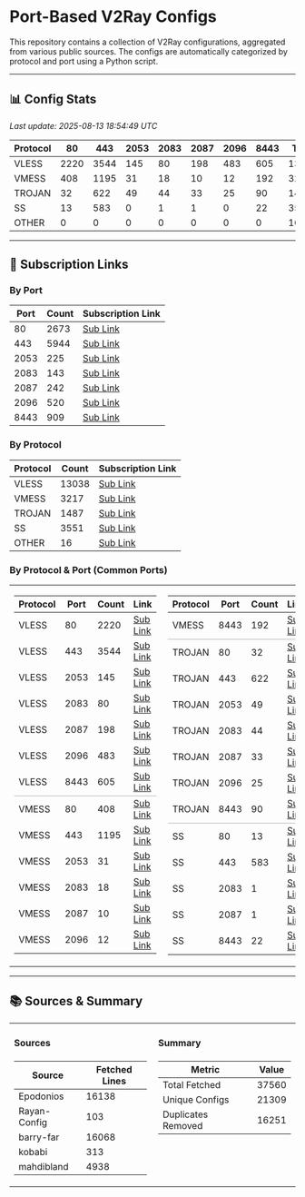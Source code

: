 
# Port-Based V2Ray Configs

This repository contains a collection of V2Ray configurations, aggregated from various public sources. The configs are automatically categorized by protocol and port using a Python script.

---

## 📊 Config Stats

<!-- START-STATS -->
_Last update: 2025-08-13 18:54:49 UTC_

| Protocol | 80 | 443 | 2053 | 2083 | 2087 | 2096 | 8443 | Total |
|---|---|---|---|---|---|---|---|---|
| VLESS | 2220 | 3544 | 145 | 80 | 198 | 483 | 605 | 13038 |
| VMESS | 408 | 1195 | 31 | 18 | 10 | 12 | 192 | 3217 |
| TROJAN | 32 | 622 | 49 | 44 | 33 | 25 | 90 | 1487 |
| SS | 13 | 583 | 0 | 1 | 1 | 0 | 22 | 3551 |
| OTHER | 0 | 0 | 0 | 0 | 0 | 0 | 0 | 16 |
<!-- END-STATS -->

---

## 🔗 Subscription Links

<!-- START-LINKS -->
### By Port
| Port | Count | Subscription Link |
|---|---|---|
| 80 | 2673 | [Sub Link](https://raw.githubusercontent.com/hamedcode/port-based-v2ray-configs/main/sub/port_80.txt) |
| 443 | 5944 | [Sub Link](https://raw.githubusercontent.com/hamedcode/port-based-v2ray-configs/main/sub/port_443.txt) |
| 2053 | 225 | [Sub Link](https://raw.githubusercontent.com/hamedcode/port-based-v2ray-configs/main/sub/port_2053.txt) |
| 2083 | 143 | [Sub Link](https://raw.githubusercontent.com/hamedcode/port-based-v2ray-configs/main/sub/port_2083.txt) |
| 2087 | 242 | [Sub Link](https://raw.githubusercontent.com/hamedcode/port-based-v2ray-configs/main/sub/port_2087.txt) |
| 2096 | 520 | [Sub Link](https://raw.githubusercontent.com/hamedcode/port-based-v2ray-configs/main/sub/port_2096.txt) |
| 8443 | 909 | [Sub Link](https://raw.githubusercontent.com/hamedcode/port-based-v2ray-configs/main/sub/port_8443.txt) |

### By Protocol
| Protocol | Count | Subscription Link |
|---|---|---|
| VLESS | 13038 | [Sub Link](https://raw.githubusercontent.com/hamedcode/port-based-v2ray-configs/main/sub/vless.txt) |
| VMESS | 3217 | [Sub Link](https://raw.githubusercontent.com/hamedcode/port-based-v2ray-configs/main/sub/vmess.txt) |
| TROJAN | 1487 | [Sub Link](https://raw.githubusercontent.com/hamedcode/port-based-v2ray-configs/main/sub/trojan.txt) |
| SS | 3551 | [Sub Link](https://raw.githubusercontent.com/hamedcode/port-based-v2ray-configs/main/sub/ss.txt) |
| OTHER | 16 | [Sub Link](https://raw.githubusercontent.com/hamedcode/port-based-v2ray-configs/main/sub/other.txt) |

### By Protocol & Port (Common Ports)

<table width="100%" style="border: none; border-collapse: collapse;">
  <tr style="background-color: transparent;">
    <td width="50%" valign="top" style="border: none; padding-right: 10px;">
      <table><thead><tr><th>Protocol</th><th>Port</th><th>Count</th><th>Link</th></tr></thead><tbody><tr><td>VLESS</td><td>80</td><td>2220</td><td><a href="https://raw.githubusercontent.com/hamedcode/port-based-v2ray-configs/main/detailed/vless/80.txt">Sub Link</a></td></tr><tr><td>VLESS</td><td>443</td><td>3544</td><td><a href="https://raw.githubusercontent.com/hamedcode/port-based-v2ray-configs/main/detailed/vless/443.txt">Sub Link</a></td></tr><tr><td>VLESS</td><td>2053</td><td>145</td><td><a href="https://raw.githubusercontent.com/hamedcode/port-based-v2ray-configs/main/detailed/vless/2053.txt">Sub Link</a></td></tr><tr><td>VLESS</td><td>2083</td><td>80</td><td><a href="https://raw.githubusercontent.com/hamedcode/port-based-v2ray-configs/main/detailed/vless/2083.txt">Sub Link</a></td></tr><tr><td>VLESS</td><td>2087</td><td>198</td><td><a href="https://raw.githubusercontent.com/hamedcode/port-based-v2ray-configs/main/detailed/vless/2087.txt">Sub Link</a></td></tr><tr><td>VLESS</td><td>2096</td><td>483</td><td><a href="https://raw.githubusercontent.com/hamedcode/port-based-v2ray-configs/main/detailed/vless/2096.txt">Sub Link</a></td></tr><tr><td>VLESS</td><td>8443</td><td>605</td><td><a href="https://raw.githubusercontent.com/hamedcode/port-based-v2ray-configs/main/detailed/vless/8443.txt">Sub Link</a></td></tr><tr style="border-top: 2px solid #d0d7de;"><td>VMESS</td><td>80</td><td>408</td><td><a href="https://raw.githubusercontent.com/hamedcode/port-based-v2ray-configs/main/detailed/vmess/80.txt">Sub Link</a></td></tr><tr><td>VMESS</td><td>443</td><td>1195</td><td><a href="https://raw.githubusercontent.com/hamedcode/port-based-v2ray-configs/main/detailed/vmess/443.txt">Sub Link</a></td></tr><tr><td>VMESS</td><td>2053</td><td>31</td><td><a href="https://raw.githubusercontent.com/hamedcode/port-based-v2ray-configs/main/detailed/vmess/2053.txt">Sub Link</a></td></tr><tr><td>VMESS</td><td>2083</td><td>18</td><td><a href="https://raw.githubusercontent.com/hamedcode/port-based-v2ray-configs/main/detailed/vmess/2083.txt">Sub Link</a></td></tr><tr><td>VMESS</td><td>2087</td><td>10</td><td><a href="https://raw.githubusercontent.com/hamedcode/port-based-v2ray-configs/main/detailed/vmess/2087.txt">Sub Link</a></td></tr><tr><td>VMESS</td><td>2096</td><td>12</td><td><a href="https://raw.githubusercontent.com/hamedcode/port-based-v2ray-configs/main/detailed/vmess/2096.txt">Sub Link</a></td></tr></tbody></table>
    </td>
    <td width="50%" valign="top" style="border: none; padding-left: 10px;">
      <table><thead><tr><th>Protocol</th><th>Port</th><th>Count</th><th>Link</th></tr></thead><tbody><tr><td>VMESS</td><td>8443</td><td>192</td><td><a href="https://raw.githubusercontent.com/hamedcode/port-based-v2ray-configs/main/detailed/vmess/8443.txt">Sub Link</a></td></tr><tr style="border-top: 2px solid #d0d7de;"><td>TROJAN</td><td>80</td><td>32</td><td><a href="https://raw.githubusercontent.com/hamedcode/port-based-v2ray-configs/main/detailed/trojan/80.txt">Sub Link</a></td></tr><tr><td>TROJAN</td><td>443</td><td>622</td><td><a href="https://raw.githubusercontent.com/hamedcode/port-based-v2ray-configs/main/detailed/trojan/443.txt">Sub Link</a></td></tr><tr><td>TROJAN</td><td>2053</td><td>49</td><td><a href="https://raw.githubusercontent.com/hamedcode/port-based-v2ray-configs/main/detailed/trojan/2053.txt">Sub Link</a></td></tr><tr><td>TROJAN</td><td>2083</td><td>44</td><td><a href="https://raw.githubusercontent.com/hamedcode/port-based-v2ray-configs/main/detailed/trojan/2083.txt">Sub Link</a></td></tr><tr><td>TROJAN</td><td>2087</td><td>33</td><td><a href="https://raw.githubusercontent.com/hamedcode/port-based-v2ray-configs/main/detailed/trojan/2087.txt">Sub Link</a></td></tr><tr><td>TROJAN</td><td>2096</td><td>25</td><td><a href="https://raw.githubusercontent.com/hamedcode/port-based-v2ray-configs/main/detailed/trojan/2096.txt">Sub Link</a></td></tr><tr><td>TROJAN</td><td>8443</td><td>90</td><td><a href="https://raw.githubusercontent.com/hamedcode/port-based-v2ray-configs/main/detailed/trojan/8443.txt">Sub Link</a></td></tr><tr style="border-top: 2px solid #d0d7de;"><td>SS</td><td>80</td><td>13</td><td><a href="https://raw.githubusercontent.com/hamedcode/port-based-v2ray-configs/main/detailed/ss/80.txt">Sub Link</a></td></tr><tr><td>SS</td><td>443</td><td>583</td><td><a href="https://raw.githubusercontent.com/hamedcode/port-based-v2ray-configs/main/detailed/ss/443.txt">Sub Link</a></td></tr><tr><td>SS</td><td>2083</td><td>1</td><td><a href="https://raw.githubusercontent.com/hamedcode/port-based-v2ray-configs/main/detailed/ss/2083.txt">Sub Link</a></td></tr><tr><td>SS</td><td>2087</td><td>1</td><td><a href="https://raw.githubusercontent.com/hamedcode/port-based-v2ray-configs/main/detailed/ss/2087.txt">Sub Link</a></td></tr><tr><td>SS</td><td>8443</td><td>22</td><td><a href="https://raw.githubusercontent.com/hamedcode/port-based-v2ray-configs/main/detailed/ss/8443.txt">Sub Link</a></td></tr></tbody></table>
    </td>
  </tr>
</table>

<!-- END-LINKS -->

---

## 📚 Sources & Summary

<!-- START-SOURCES -->

<table width="100%" style="border: none; border-collapse: collapse;">
  <tr style="background-color: transparent;">
    <td width="50%" valign="top" style="border: none; padding-right: 10px;">
      <h4>Sources</h4>
      <table><thead><tr><th>Source</th><th>Fetched Lines</th></tr></thead><tbody><tr><td>Epodonios</td><td>16138</td></tr><tr><td>Rayan-Config</td><td>103</td></tr><tr><td>barry-far</td><td>16068</td></tr><tr><td>kobabi</td><td>313</td></tr><tr><td>mahdibland</td><td>4938</td></tr></tbody></table>
    </td>
    <td width="50%" valign="top" style="border: none; padding-left: 10px;">
      <h4>Summary</h4>
      <table><thead><tr><th>Metric</th><th>Value</th></tr></thead><tbody><tr><td>Total Fetched</td><td>37560</td></tr><tr><td>Unique Configs</td><td>21309</td></tr><tr><td>Duplicates Removed</td><td>16251</td></tr></tbody></table>
    </td>
  </tr>
</table>

<!-- END-SOURCES -->
